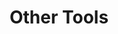 ---
title: Other Tools
summary: Contains posts related to Analytics, Tag Manager, Data Studio & Data Reporting
description: Contains posts related to Analytics, Tag Manager, Data Studio & Data Reporting // Work In Progress
---